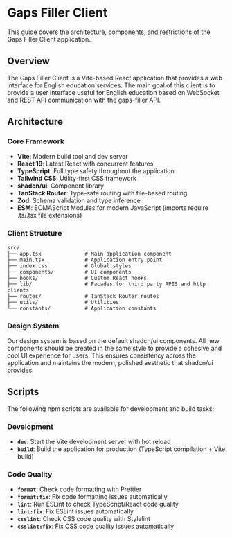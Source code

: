 # Gaps Filler Client

This guide covers the architecture, components, and restrictions of the Gaps Filler Client application.

## Overview

The Gaps Filler Client is a Vite-based React application that provides a web interface for English education services. The main goal of this client is to provide a user interface useful for English education based on WebSocket and REST API communication with the gaps-filler API.

## Architecture

### Core Framework

- **Vite**: Modern build tool and dev server
- **React 19**: Latest React with concurrent features
- **TypeScript**: Full type safety throughout the application
- **Tailwind CSS**: Utility-first CSS framework
- **shadcn/ui**: Component library
- **TanStack Router**: Type-safe routing with file-based routing
- **Zod**: Schema validation and type inference
- **ESM**: ECMAScript Modules for modern JavaScript (imports require .ts/.tsx file extensions)

### Client Structure

```
src/
├── app.tsx              # Main application component
├── main.tsx             # Application entry point
├── index.css            # Global styles
├── components/          # UI components
├── hooks/               # Custom React hooks
├── lib/                 # Facades for third party APIS and http clients
├── routes/              # TanStack Router routes
├── utils/               # Utilities
└── constants/           # Application constants
```

### Design System

Our design system is based on the default shadcn/ui components. All new components should be created in the same style to provide a cohesive and cool UI experience for users. This ensures consistency across the application and maintains the modern, polished aesthetic that shadcn/ui provides.

## Scripts

The following npm scripts are available for development and build tasks:

### Development

- **`dev`**: Start the Vite development server with hot reload
- **`build`**: Build the application for production (TypeScript compilation + Vite build)

### Code Quality

- **`format`**: Check code formatting with Prettier
- **`format:fix`**: Fix code formatting issues automatically
- **`lint`**: Run ESLint to check TypeScript/React code quality
- **`lint:fix`**: Fix ESLint issues automatically
- **`csslint`**: Check CSS code quality with Stylelint
- **`csslint:fix`**: Fix CSS code quality issues automatically
